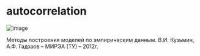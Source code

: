 # autocorrelation

![image](https://user-images.githubusercontent.com/47636259/184338697-924cef21-5566-4667-86f3-354952dc57c3.png)

Методы построения моделей по эмпирическим данным. В.И. Кузьмин, А.Ф. Гадзаов – МИРЭА (ТУ) – 2012г.
